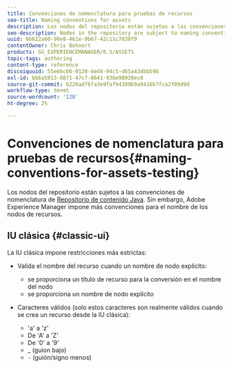 ```yaml
---
title: Convenciones de nomenclatura para pruebas de recursos
seo-title: Naming conventions for assets
description: Los nodos del repositorio están sujetos a las convenciones de nomenclatura del repositorio de contenido Java. Sin embargo, Adobe Experience Manager impone más convenciones para el nombre de los nodos de recursos.
seo-description: Nodes in the repository are subject to naming conventions of the Java Content Repository. However, Adobe Experience Manager imposes further conventions for the name of asset nodes.
uuid: 6b622a60-90e8-461e-9b67-42c11c7038f9
contentOwner: Chris Bohnert
products: SG_EXPERIENCEMANAGER/6.5/ASSETS
topic-tags: authoring
content-type: reference
discoiquuid: 55e66c66-0120-4ed4-94c5-d65a434bb59b
exl-id: bb6a5913-0871-47c7-8641-936e98920ec0
source-git-commit: b220adf6fa3e9faf94389b9a9416b7fca2f89d9d
workflow-type: tm+mt
source-wordcount: '128'
ht-degree: 2%

---
```


# Convenciones de nomenclatura para pruebas de recursos{#naming-conventions-for-assets-testing}

Los nodos del repositorio están sujetos a las convenciones de nomenclatura de [Repositorio de contenido Java](/help/sites-developing/the-basics.md#java-content-repository). Sin embargo, Adobe Experience Manager impone más convenciones para el nombre de los nodos de recursos.

## IU clásica {#classic-ui}

La IU clásica impone restricciones más estrictas:

* Valida el nombre del recurso cuando un nombre de nodo explícito:

   * se proporciona un título de recurso para la conversión en el nombre del nodo
   * se proporciona un nombre de nodo explícito

* Caracteres válidos (solo estos caracteres son realmente válidos cuando se crea un recurso desde la IU clásica):

   * &#39;a&#39; a &#39;z&#39;
   * De &#39;A&#39; a &#39;Z&#39;
   * De &#39;0&#39; a &#39;9&#39;
   * _ (guion bajo)
   * `-` (guión/signo menos)
